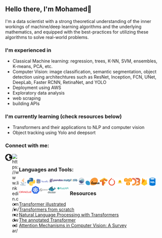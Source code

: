 ## Hello there, I'm Mohamed👋

<p>I'm a data scientist with a strong theoretical understanding of the inner workings of machine/deep learning algorithms and the underlying mathematics, and equipped with the best-practices for utilizing these algorithms to solve real-world problems. </p>
 
 ### I'm experienced in 
- Classical Machine learning: regression, trees, K-NN, SVM, ensembles, K-means, PCA, etc.
- Computer Vision: image classification, semantic segmentation, object detection using architechtures such as       ResNet, Inception, FCN, UNet, DeepLab, Faster RCNN, RetinaNet, and YOLO
- Deployment using AWS
- Exploratory data analysis
- web scraping
- building APIs

### I'm currently learning (check resources below)
- Transformers and their applications to NLP and computer vision
- Object tracking using Yolo and deepsort

### Connect with me:

[<img align="left" alt="codeSTACKr.com" width="22px" src="https://raw.githubusercontent.com/iconic/open-iconic/master/svg/globe.svg" />][website]

[<img align="left" alt="https://www.linkedin.com/in/mzdwedar/" width="22px" src="https://cdn.jsdelivr.net/npm/simple-icons@v3/icons/linkedin.svg" />][linkedin]

<br />

### Languages and Tools:

<img align="left" alt="java" width="26px" src="java.png"  />
<img align="left" alt="python" width="26px" src="python.png"  />
<img align="left" alt="numpy" width="45px" src="numpy.png"  />
<img align="left" alt="pandas" width="45px" src="pandas.png"  />
<img align="left" alt="matplotlib" width="45px" src="matplotlib.png"  />
<img align="left" alt="seaborn" width="26px" src="seaborn.png"  />
<img align="left" alt="sklearn" width="45px" src="sklearn.png"  />
<img align="left" alt="Tensorflow" width="26px" src="tensorflow-icon.png"  />
<img align="left" alt="pytorch" width="26px" src="pytorch.png"  />
<img align="left" alt="huggingface" width="26px" src="huggingface.png"  />
<img align="left" alt="aws" width="26px" src="aws.png"  />
<img align="left" alt="d3js" width="26px" src="d3js.png"  />
<img align="left" alt="firebase" width="26px" src="firebase.png"  />
<img align="left" alt="sql" width="26px" src="sql.png"  />
<img align="left" alt="oracle" width="40px" src="oracle.png"  />
<img align="left" alt="kubernetes" width="26px" src="kubernetes.png"  />
<img align="left" alt="onnx" width="26px" src="onnx.png"  />
<img align="left" alt="docker" width="26px" src="docker.png"  />
<img align="left" alt="fastapi" width="45px" src="fastapi.png"  />

<br />

### Resources
- [Transformer illustrated](https://jalammar.github.io/illustrated-transformer/)
- [Transformers from scratch](https://e2eml.school/transformers.html)
- [Natural Language Processing with Transformers](https://www.amazon.com/Natural-Language-Processing-Transformers-Applications/dp/1098103246)
- [The annotated Transformer](https://nlp.seas.harvard.edu/2018/04/03/attention.html)
- [Attention Mechanisms in Computer Vision: A Survey](https://arxiv.org/abs/2111.07624)
<br />

[website]: https://www.freelancer.com/u/mzdwedar
[linkedin]: https://www.linkedin.com/in/mzdwedar